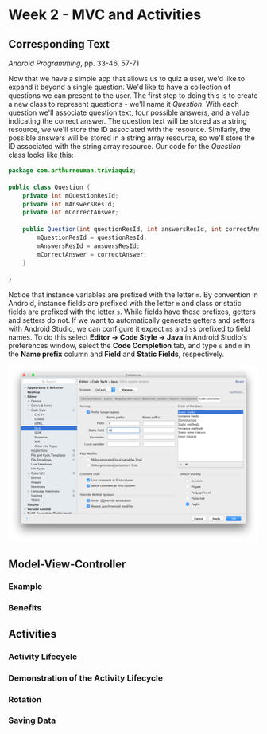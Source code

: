 # Week 2 - MVC and Activities

## Corresponding Text
*Android Programming*, pp. 33-46, 57-71

Now that we have a simple app that allows us to quiz a user, we'd like to
expand it beyond a single question.  We'd like to have a collection of
questions we can present to the user.  The first step to doing this is to
create a new class to represent questions - we'll name it *Question*.  With
each question we'll associate question text, four possible answers, and a value
indicating the correct answer.  The question text will be stored as a string
resource, we we'll store the ID associated with the resource.  Similarly,
the possible answers will be stored in a string array resource, so we'll store
the ID associated with the string array resource.  Our code for the *Question*
class looks like this:

```java
package com.arthurneuman.triviaquiz;

public class Question {
    private int mQuestionResId;
    private int mAnswersResId;
    private int mCorrectAnswer;

    public Question(int questionResId, int answersResId, int correctAnswer) {
        mQuestionResId = questionResId;
        mAnswersResId = answersResId;
        mCorrectAnswer = correctAnswer;
    }

}
```

Notice that instance variables are prefixed with the letter `m`.  By convention
in Android, instance fields are prefixed with the letter `m` and class or
static fields are prefixed with the letter `s`.  While fields have these
prefixes, getters and setters do not.  If we want to automatically generate
getters and setters with Android Studio, we can configure it expect `m`s and
`s`s prefixed to field names.  To do this select **Editor -> Code Style ->
Java** in Android Studio's preferences window, select the **Code Completion**
tab, and type `s` and `m` in the **Name prefix** column and **Field** and
**Static Fields**, respectively.  

![code completion](images/preferences.png)

## Model-View-Controller
### Example

### Benefits

## Activities
### Activity Lifecycle
### Demonstration of the Activity Lifecycle
### Rotation
### Saving Data
